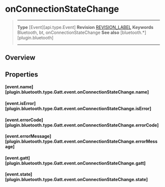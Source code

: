 # onConnectionStateChange

> --------------------- ------------------------------------------------------------------------------------------
> __Type__              [Event][api.type.Event]
> __Revision__          [REVISION_LABEL](REVISION_URL)
> __Keywords__          Bluetooth, bt, onConnectionStateChange
> __See also__          [bluetooth.*][plugin.bluetooth]
> --------------------- ------------------------------------------------------------------------------------------

## Overview

## Properties

#### [event.name][plugin.bluetooth.type.Gatt.event.onConnectionStateChange.name]

#### [event.isError][plugin.bluetooth.type.Gatt.event.onConnectionStateChange.isError]

#### [event.errorCode][plugin.bluetooth.type.Gatt.event.onConnectionStateChange.errorCode]

#### [event.errorMessage][plugin.bluetooth.type.Gatt.event.onConnectionStateChange.errorMessage]

#### [event.gatt][plugin.bluetooth.type.Gatt.event.onConnectionStateChange.gatt]

#### [event.state][plugin.bluetooth.type.Gatt.event.onConnectionStateChange.state]